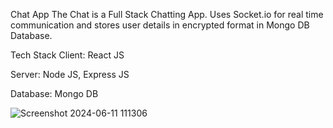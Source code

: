 Chat App
The Chat is a Full Stack Chatting App. Uses Socket.io for real time communication and stores user details in encrypted format in Mongo DB Database.

Tech Stack
Client: React JS

Server: Node JS, Express JS

Database: Mongo DB



![Screenshot 2024-06-11 111306](https://github.com/harsha1464/Chat-App/assets/136953219/53efb3d1-64f0-4d2b-9421-f250a4ffe7ad)
